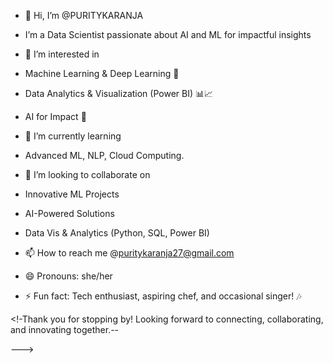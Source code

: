 - 👋 Hi, I’m @PURITYKARANJA
- I’m a Data Scientist passionate about AI and ML for  impactful insights
  
- 👀 I’m interested in
- Machine Learning & Deep Learning 🧠
- Data Analytics & Visualization (Power BI) 📊📈
- AI for Impact 🚀

- 🌱 I’m currently learning
-  Advanced ML, NLP, Cloud Computing.

- 💞️ I’m looking to collaborate on
- Innovative ML Projects
- AI-Powered Solutions
- Data Vis & Analytics (Python, SQL, Power BI)

- 📫 How to reach me @puritykaranja27@gmail.com

- 😄 Pronouns: she/her
- ⚡ Fun fact: Tech enthusiast, aspiring chef, and occasional singer! 🎶

<!-Thank you for stopping by! Looking forward to connecting, collaborating, and innovating together.--

--->
